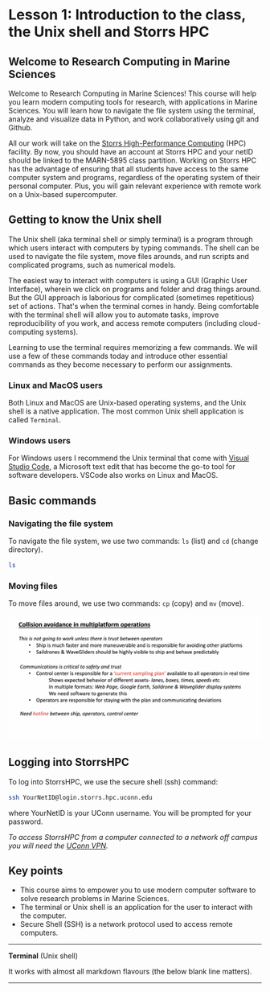 # Lesson 1: Introduction to the class, the Unix shell and Storrs HPC

## Welcome to Research Computing in Marine Sciences
Welcome to Research Computing in Marine Sciences! This course will help
you learn modern computing tools for research, with applications in Marine Sciences.
You will learn how to navigate the file system using the terminal, analyze and visualize
data in Python, and work collaboratively using git and Github.

All our work will take on the [Storrs High-Performance Computing](https://hpc.uconn.edu/storrs/cluster-resources/) (HPC) facility.
By now, you should have an account at Storrs HPC and your netID should be linked
to the MARN-5895 class partition. Working on Storrs HPC has the advantage of ensuring
that all students have access to the same computer system and programs, regardless of
the operating system of their personal computer. Plus, you will gain relevant experience
with remote work on a Unix-based supercomputer.

## Getting to know the Unix shell

The Unix shell (aka terminal shell or simply terminal) is a program through
which users interact with computers by typing commands. The shell can be used to
navigate the file system, move files arounds, and run
scripts and complicated programs, such as numerical models.

The easiest way to interact with computers is using a GUI (Graphic User Interface), wherein
we click on programs and folder and drag things around. But the GUI approach is laborious for
complicated (sometimes repetitious) set of actions. That's when the terminal comes in handy. Being
comfortable with the terminal shell will allow you to automate tasks, improve reproducibility of you work,
and access remote computers (including cloud-computing systems).

Learning to use the terminal requires memorizing a few commands. We will use a few of these commands today and
introduce other essential commands as they become necessary to perform our assignments.  


### Linux and MacOS users
Both Linux and MacOS are Unix-based operating systems, and the Unix shell is a
native application. The most common Unix shell application is called `Terminal`.

### Windows users
For Windows users I recommend the Unix terminal that come with [Visual Studio Code](https://code.visualstudio.com),
a Microsoft text edit that has become the go-to tool for software developers. VSCode
also works on Linux and MacOS.

## Basic commands

### Navigating the file system

To navigate the file system, we use two commands: `ls` (list) and `cd` (change directory).
```Bash
ls
```

### Moving files

To move files around, we use two commands: `cp` (copy) and `mv` (move).




![](img/vsc_terminal.png)

## Logging into StorrsHPC
To log into StorrsHPC, we use the secure shell (ssh) command:
```Bash
ssh YourNetID@login.storrs.hpc.uconn.edu
```
where YourNetID is your UConn username. You will be prompted for your password.

*To access StorrsHPC from a computer connected to a network off campus you will need the [UConn VPN](https://confluence.uconn.edu/ikb/remote-access/virtual-private-network-vpn/accessing-the-uconn-network-through-a-vpn-client).*



## Key points

  - This course aims to empower you to use modern computer software to solve research problems in Marine Sciences.
  - The terminal or Unix shell is an application for the user to interact with the computer.
  - Secure Shell (SSH) is a network protocol used to access remote computers.

  ---
  **Terminal** (Unix shell)

  It works with almost all markdown flavours (the below blank line matters).

  ---  
